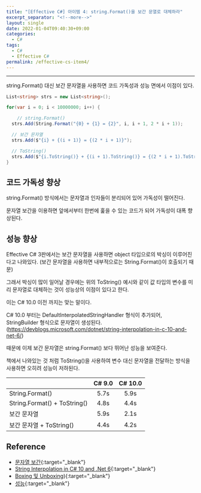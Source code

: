 ```yaml
---
title: "[Effective C#] 아이템 4: string.Format()을 보간 문열로 대체하라"
excerpt_separator: "<!--more-->"
layout: single
date: 2022-01-04T09:40:30+09:00
categories:
  - C#
tags:
  - C#
  - Effective C#
permalink: /effective-cs-item4/
---
```

---
string.Format() 대신 보간 문자열을 사용하면 코드 가독성과 성능 면에서 이점이 있다.
<!--more-->

```cs
List<string> strs = new List<string>();

for(var i = 0; i < 10000000; i++) {

	// string.Format()
  strs.Add(String.Format("{0} + {1} = {2}", i, i + 1, 2 * i + 1));

  // 보간 문자열
  strs.Add($"{i} + {(i + 1)} = {(2 * i + 1)}");

  // ToString()
  strs.Add($"{i.ToString()} + {(i + 1).ToString()} = {(2 * i + 1).ToString()}");
}
```
## 코드 가독성 향상
string.Format() 방식에서는 문자열과 인자들이 분리되어 있어 가독성이 떨어진다.

문자열 보간을 이용하면 앞에서부터 한번에 훑을 수 있는 코드가 되어 가독성이 대폭 향상된다.

## 성능 향상
Effective C# 3판에서는 보간 문자열을 사용하면 object 타입으로의 박싱이 이루어진다고 나와있다. (보간 문자열을 사용하면 내부적으로는 String.Format()이 호출되기 때문)

그래서 박싱이 많이 일어날 경우에는 위의 ToString() 예시와 같이 값 타입의 변수를 미리 문자열로 대체하는 것이 성능상의 이점이 있다고 한다.

이는 C# 10.0 이전 까지는 맞는 말이다.

C# 10.0 부터는 DefaultInterpolatedStringHandler 형식이 추가되어, StringBuilder 형식으로 문자열이 생성된다.(https://devblogs.microsoft.com/dotnet/string-interpolation-in-c-10-and-net-6/)

때문에 이제 보간 문자열은 string.Format() 보다 뛰어난 성능을 보여준다.

책에서 나와있는 것 처럼 ToString()을 사용하여 변수 대신 문자열을 전달하는 방식을 사용하면 오히려 성능이 저하된다.


| |C# 9.0|C# 10.0|
|:------------|:---:|:---:|
|String.Format()|5.7s|5.9s|
|String.Format() + ToString()|4.8s|4.4s|
|보간 문자열|5.9s|2.1s|
|보간 문자열 + ToString()|4.4s|4.2s|

## Reference
* [문자열 보간](https://docs.microsoft.com/ko-kr/dotnet/csharp/tutorials/string-interpolation){:target="_blank"}
* [String Interpolation in C# 10 and .Net 6](https://devblogs.microsoft.com/dotnet/string-interpolation-in-c-10-and-net-6/){:target="_blank"}
* [Boxing 및 Unboxing](https://docs.microsoft.com/ko-kr/dotnet/csharp/programming-guide/types/boxing-and-unboxing)){:target="_blank"}
* [성능](https://docs.microsoft.com/ko-kr/dotnet/framework/performance/performance-tips){:target="_blank"}
